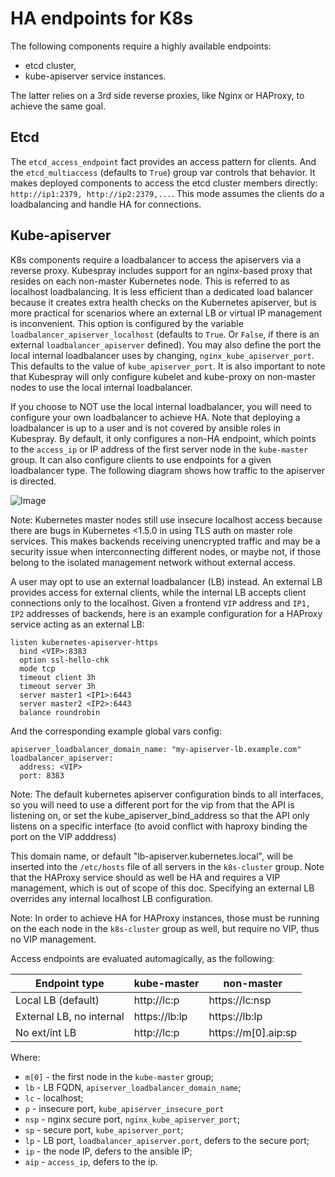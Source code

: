 HA endpoints for K8s
====================

The following components require a highly available endpoints:
* etcd cluster,
* kube-apiserver service instances.

The latter relies on a 3rd side reverse proxies, like Nginx or HAProxy, to
achieve the same goal.

Etcd
----

The `etcd_access_endpoint` fact provides an access pattern for clients. And the
`etcd_multiaccess` (defaults to `True`) group var controls that behavior.
It makes deployed components to access the etcd cluster members
directly: `http://ip1:2379, http://ip2:2379,...`. This mode assumes the clients
do a loadbalancing and handle HA for connections.


Kube-apiserver
--------------

K8s components require a loadbalancer to access the apiservers via a reverse
proxy. Kubespray includes support for an nginx-based proxy that resides on each
non-master Kubernetes node. This is referred to as localhost loadbalancing. It
is less efficient than a dedicated load balancer because it creates extra
health checks on the Kubernetes apiserver, but is more practical for scenarios
where an external LB or virtual IP management is inconvenient.  This option is
configured by the variable `loadbalancer_apiserver_localhost` (defaults to
`True`. Or `False`, if there is an external `loadbalancer_apiserver` defined).
You may also define the port the local internal loadbalancer uses by changing,
`nginx_kube_apiserver_port`.  This defaults to the value of
`kube_apiserver_port`. It is also important to note that Kubespray will only
configure kubelet and kube-proxy on non-master nodes to use the local internal
loadbalancer.

If you choose to NOT use the local internal loadbalancer, you will need to
configure your own loadbalancer to achieve HA. Note that deploying a
loadbalancer is up to a user and is not covered by ansible roles in Kubespray.
By default, it only configures a non-HA endpoint, which points to the
`access_ip` or IP address of the first server node in the `kube-master` group.
It can also configure clients to use endpoints for a given loadbalancer type.
The following diagram shows how traffic to the apiserver is directed.

![Image](figures/loadbalancer_localhost.png?raw=true)

  Note: Kubernetes master nodes still use insecure localhost access because
  there are bugs in Kubernetes <1.5.0 in using TLS auth on master role
  services. This makes backends receiving unencrypted traffic and may be a
  security issue when interconnecting different nodes, or maybe not, if those
  belong to the isolated management network without external access.

A user may opt to use an external loadbalancer (LB) instead. An external LB
provides access for external clients, while the internal LB accepts client
connections only to the localhost.
Given a frontend `VIP` address and `IP1, IP2` addresses of backends, here is
an example configuration for a HAProxy service acting as an external LB:
```
listen kubernetes-apiserver-https
  bind <VIP>:8383
  option ssl-hello-chk
  mode tcp
  timeout client 3h
  timeout server 3h
  server master1 <IP1>:6443
  server master2 <IP2>:6443
  balance roundrobin
```

And the corresponding example global vars config:
```
apiserver_loadbalancer_domain_name: "my-apiserver-lb.example.com"
loadbalancer_apiserver:
  address: <VIP>
  port: 8383
```

  Note: The default kubernetes apiserver configuration binds to all interfaces,
  so you will need to use a different port for the vip from that the API is
  listening on, or set the kube_apiserver_bind_address so that the API only
  listens on a specific interface (to avoid conflict with haproxy binding the
  port on the VIP adddress)

This domain name, or default "lb-apiserver.kubernetes.local", will be inserted
into the `/etc/hosts` file of all servers in the `k8s-cluster` group. Note that
the HAProxy service should as well be HA and requires a VIP management, which
is out of scope of this doc. Specifying an external LB overrides any internal
localhost LB configuration.

  Note: In order to achieve HA for HAProxy instances, those must be running on
  the each node in the `k8s-cluster` group as well, but require no VIP, thus
  no VIP management.

Access endpoints are evaluated automagically, as the following:

| Endpoint type                | kube-master   | non-master          |
|------------------------------|---------------|---------------------|
| Local LB (default)           | http://lc:p   | https://lc:nsp      |
| External LB, no internal     | https://lb:lp | https://lb:lp       |
| No ext/int LB                | http://lc:p   | https://m[0].aip:sp |

Where:
* `m[0]` - the first node in the `kube-master` group;
* `lb` - LB FQDN, `apiserver_loadbalancer_domain_name`;
* `lc` - localhost;
* `p` - insecure port, `kube_apiserver_insecure_port`
* `nsp` - nginx secure port, `nginx_kube_apiserver_port`;
* `sp` - secure port, `kube_apiserver_port`;
* `lp` - LB port, `loadbalancer_apiserver.port`, defers to the secure port;
* `ip` - the node IP, defers to the ansible IP;
* `aip` - `access_ip`, defers to the ip.

